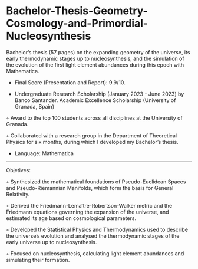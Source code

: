 # Bachelor-Thesis-Geometry-Cosmology-and-Primordial-Nucleosynthesis
Bachelor’s thesis (57 pages) on the expanding geometry of the universe, its early thermodynamic stages up to nucleosynthesis, and the simulation of the evolution of the first light element abundances during this epoch with Mathematica.

- Final Score (Presentation and Report): 9.9/10.

- Undergraduate Research Scholarship (January 2023 - June 2023) by Banco Santander. Academic Excellence Scholarship (University of Granada, Spain)

◦ Award to the top 100 students across all disciplines at the University of Granada.

◦ Collaborated with a research group in the Department of Theoretical Physics for six months, during which I developed my Bachelor’s thesis.


- Language: Mathematica

_______________________________________________________________________________________________________________________________________________

Objetives:

◦ Synthesized the mathematical foundations of Pseudo-Euclidean Spaces and Pseudo-Riemannian Manifolds, which form the basis for General Relativity.

◦ Derived the Friedmann-Lemaître-Robertson-Walker metric and the Friedmann equations governing the expansion of the universe, and estimated its age based on cosmological parameters.

◦ Developed the Statistical Physics and Thermodynamics used to describe the universe’s evolution and analysed the thermodynamic stages of the early universe up to nucleosynthesis.

◦ Focused on nucleosynthesis, calculating light element abundances and simulating their formation.


